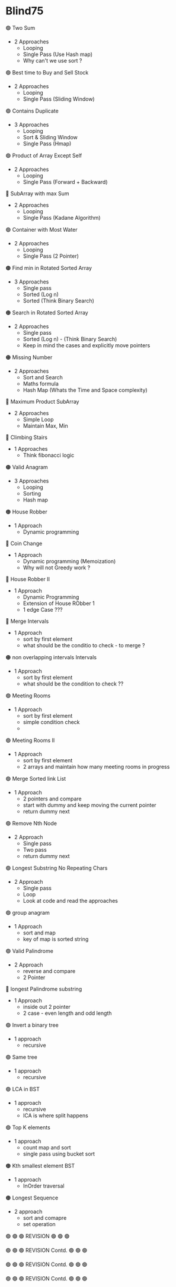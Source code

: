 # Blind75

:green_circle: Two Sum
* 2 Approaches
  + Looping
  + Single Pass (Use Hash map)
  + Why can't we use sort ?

:green_circle: Best time to Buy and Sell Stock
* 2 Approaches
  + Looping
  + Single Pass (Sliding Window)

:green_circle: Contains Duplicate
* 3 Approaches
  + Looping
  + Sort & Sliding Window
  + Single Pass (Hmap)

:green_circle: Product of Array Except Self
* 2 Approaches
  + Looping
  + Single Pass (Forward + Backward)

:red_circle: SubArray with max Sum

- 2 Approaches
  + Looping
  + Single Pass (Kadane Algorithm)

:green_circle: Container with Most Water
* 2 Approaches
  + Looping
  + Single Pass (2 Pointer)

:orange_circle: Find min in Rotated Sorted Array
* 3 Approaches
  + Single pass 
  + Sorted (Log n)
  + Sorted (Think Binary Search)
 
:orange_circle: Search in Rotated Sorted Array
* 2 Approaches
  + Single pass 
  + Sorted (Log n) - (Think Binary Search)
  + Keep in mind the cases and explicitly move pointers

:orange_circle: Missing Number
* 2 Approaches
  + Sort and Search
  + Maths formula
  + Hash Map (Whats the Time and Space complexity)

:red_circle: Maximum Product SubArray
* 2 Approaches
  + Simple Loop
  + Maintain Max, Min
 
:red_circle: Climbing Stairs
* 1 Approaches
  + Think fibonacci logic

:orange_circle: Valid Anagram
* 3 Approaches
  + Looping
  + Sorting
  + Hash map
 
:orange_circle: House Robber
* 1 Approach
  + Dynamic programming
 
:red_circle: Coin Change
* 1 Approach
  + Dynamic programming (Memoization)
  + Why will not Greedy work ?

:red_circle: House Robber II
* 1 Approach
  + Dynamic Programming 
  + Extension of House RObber 1
  + 1 edge Case ???

:red_circle: Merge Intervals
* 1 Approach
  + sort by first element
  + what should be the conditio to check - to merge ?
 
:orange_circle: non overlapping intervals Intervals
* 1 Approach
  + sort by first element
  + what should be the condition to check ??
 
🟢 Meeting Rooms
* 1 Approach
  + sort by first element
  + simple condition check
  + 
🟢 Meeting Rooms II
* 1 Approach
  + sort by first element
  + 2 arrays and maintain how many meeting rooms in progress
 
🟢 Merge Sorted link List
* 1 Approach
  + 2 pointers and compare
  + start with dummy and keep moving the current pointer
  + return dummy next

🟢 Remove Nth Node
* 2 Approach
  + Single pass
  + Two pass
  + return dummy next
 
🟢 Longest Substring No Repeating Chars
* 2 Approach
  + Single pass
  + Loop
  + Look at code and read the approaches
 
🟢 group anagram
* 1 Approach
  + sort and map
  + key of map is sorted string


🟢 Valid Palindrome
* 2 Approach
  + reverse and compare
  + 2 Pointer
  
🔴 longest Palindrome substring
* 1 Approach
  + inside out 2 pointer
  + 2 case - even length and odd length

🟢 Invert a binary tree
* 1 approach
  + recursive

🟢 Same tree
* 1 approach
  + recursive

🟢 LCA in BST 
* 1 approach
  + recursive
  + lCA is where split happens

🟢 Top K elements
* 1 approach
  + count map and sort
  + single pass using bucket sort
 
  
🟠 Kth smallest element BST
* 1 approach
  + InOrder traversal
 
🟠 Longest Sequence
* 2 approach
  + sort and comapre
  + set operation
    
🟢 🟢 🟢 REVISION 🟢 🟢 🟢

🟢 🟢 🟢 REVISION Contd. 🟢 🟢 🟢

🟢 🟢 🟢 REVISION Contd. 🟢 🟢 🟢

🟢 🟢 🟢 REVISION Contd. 🟢 🟢 🟢


